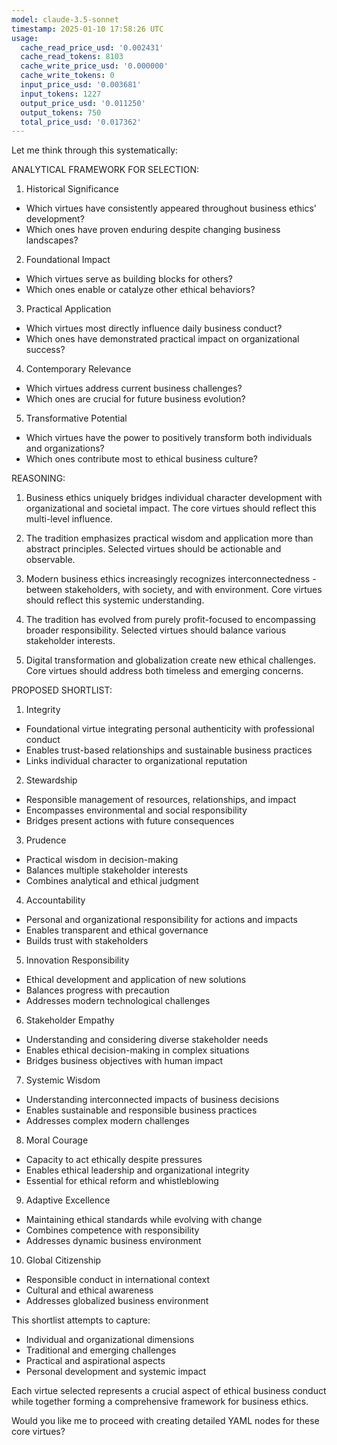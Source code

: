 ```yaml
---
model: claude-3.5-sonnet
timestamp: 2025-01-10 17:58:26 UTC
usage:
  cache_read_price_usd: '0.002431'
  cache_read_tokens: 8103
  cache_write_price_usd: '0.000000'
  cache_write_tokens: 0
  input_price_usd: '0.003681'
  input_tokens: 1227
  output_price_usd: '0.011250'
  output_tokens: 750
  total_price_usd: '0.017362'
---
```


Let me think through this systematically:

ANALYTICAL FRAMEWORK FOR SELECTION:

1. Historical Significance
- Which virtues have consistently appeared throughout business ethics' development?
- Which ones have proven enduring despite changing business landscapes?

2. Foundational Impact
- Which virtues serve as building blocks for others?
- Which ones enable or catalyze other ethical behaviors?

3. Practical Application
- Which virtues most directly influence daily business conduct?
- Which ones have demonstrated practical impact on organizational success?

4. Contemporary Relevance
- Which virtues address current business challenges?
- Which ones are crucial for future business evolution?

5. Transformative Potential
- Which virtues have the power to positively transform both individuals and organizations?
- Which ones contribute most to ethical business culture?

REASONING:

1. Business ethics uniquely bridges individual character development with organizational and societal impact. The core virtues should reflect this multi-level influence.

2. The tradition emphasizes practical wisdom and application more than abstract principles. Selected virtues should be actionable and observable.

3. Modern business ethics increasingly recognizes interconnectedness - between stakeholders, with society, and with environment. Core virtues should reflect this systemic understanding.

4. The tradition has evolved from purely profit-focused to encompassing broader responsibility. Selected virtues should balance various stakeholder interests.

5. Digital transformation and globalization create new ethical challenges. Core virtues should address both timeless and emerging concerns.

PROPOSED SHORTLIST:

1. Integrity
- Foundational virtue integrating personal authenticity with professional conduct
- Enables trust-based relationships and sustainable business practices
- Links individual character to organizational reputation

2. Stewardship
- Responsible management of resources, relationships, and impact
- Encompasses environmental and social responsibility
- Bridges present actions with future consequences

3. Prudence
- Practical wisdom in decision-making
- Balances multiple stakeholder interests
- Combines analytical and ethical judgment

4. Accountability
- Personal and organizational responsibility for actions and impacts
- Enables transparent and ethical governance
- Builds trust with stakeholders

5. Innovation Responsibility
- Ethical development and application of new solutions
- Balances progress with precaution
- Addresses modern technological challenges

6. Stakeholder Empathy
- Understanding and considering diverse stakeholder needs
- Enables ethical decision-making in complex situations
- Bridges business objectives with human impact

7. Systemic Wisdom
- Understanding interconnected impacts of business decisions
- Enables sustainable and responsible business practices
- Addresses complex modern challenges

8. Moral Courage
- Capacity to act ethically despite pressures
- Enables ethical leadership and organizational integrity
- Essential for ethical reform and whistleblowing

9. Adaptive Excellence
- Maintaining ethical standards while evolving with change
- Combines competence with responsibility
- Addresses dynamic business environment

10. Global Citizenship
- Responsible conduct in international context
- Cultural and ethical awareness
- Addresses globalized business environment

This shortlist attempts to capture:
- Individual and organizational dimensions
- Traditional and emerging challenges
- Practical and aspirational aspects
- Personal development and systemic impact

Each virtue selected represents a crucial aspect of ethical business conduct while together forming a comprehensive framework for business ethics.

Would you like me to proceed with creating detailed YAML nodes for these core virtues?
